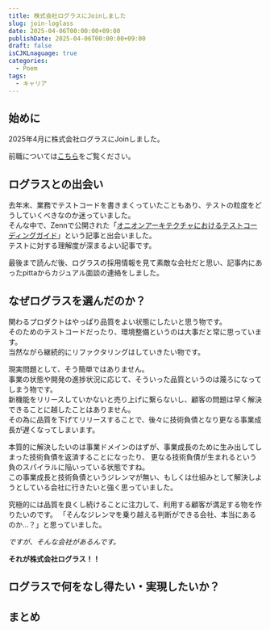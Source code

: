 ```yaml
---
title: 株式会社ログラスにJoinしました
slug: join-loglass
date: 2025-04-06T00:00:00+09:00
publishDate: 2025-04-06T00:00:00+09:00
draft: false
isCJKLnaguage: true
categories:
  - Poem
tags:
  - キャリア
---
```


## 始めに

<!-- textlint-disable -->
2025年4月に株式会社ログラスにJoinしました。
<!-- textlint-enable -->

前職については[こちら](../first-it-company-graduation)をご覧ください。

## ログラスとの出会い

去年末、業務でテストコードを書きまくっていたこともあり、テストの粒度をどうしていくべきなのか迷っていました。\
そんな中で、Zennで公開された「[オニオンアーキテクチャにおけるテストコーディングガイド](https://zenn.dev/loglass/articles/01b786462eacca)」という記事と出会いました。\
テストに対する理解度が深まるよい記事です。

最後まで読んだ後、ログラスの採用情報を見て素敵な会社だと思い、記事内にあったpittaからカジュアル面談の連絡をしました。

## なぜログラスを選んだのか？

関わるプロダクトはやっぱり品質をよい状態にしたいと思う物です。\
そのためのテストコードだったり、環境整備というのは大事だと常に思っています。\
当然ながら継続的にリファクタリングはしていきたい物です。

現実問題として、そう簡単ではありません。\
事業の状態や開発の進捗状況に応じて、そういった品質というのは蔑ろになってしまう物です。\
新機能をリリースしていかないと売り上げに繋らないし、顧客の問題は早く解決できることに越したことはありません。\
その為に品質を下げてリリースすることで、後々に技術負債となり更なる事業成長が遅くなってしまいます。

本質的に解決したいのは事業ドメインのはずが、事業成長のために生み出してしまった技術負債を返済することになったり、
更なる技術負債が生まれるという負のスパイラルに陥いっている状態ですね。\
この事業成長と技術負債というジレンマが無い、もしくは仕組みとして解決しようとしている会社に行きたいと強く思っていました。

究極的には品質を良くし続けることに注力して、利用する顧客が満足する物を作りたいのです。
「そんなジレンマを乗り越える判断ができる会社、本当にあるのか…？」と思っていました。

*ですが、そんな会社があるんです。*

<!-- textlint-disable -->
**それが株式会社ログラス！！**
<!-- textlint-enable -->

## ログラスで何をなし得たい・実現したいか？

## まとめ
